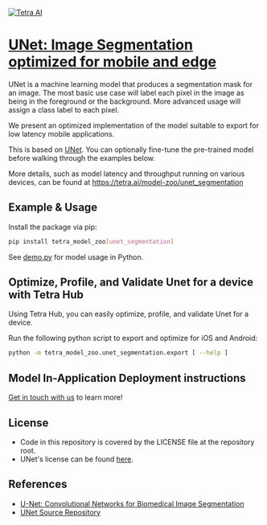 [![Tetra AI](https://tetra.ai/img/logo.svg)](https://tetra.ai/)

# [UNet: Image Segmentation optimized for mobile and edge](https://tetra.ai/model-zoo/unet_segmentation)

UNet is a machine learning model that produces a segmentation mask for an image.
The most basic use case will label each pixel in the image as being in the foreground or the
background. More advanced usage will assign a class label to each pixel.

We present an optimized implementation of the model suitable to export for low latency mobile applications.

This is based on [UNet](https://github.com/milesial/Pytorch-UNet). You can optionally
fine-tune the pre-trained model before walking through the examples below.

More details, such as model latency and throughput running on various devices, can be found at https://tetra.ai/model-zoo/unet_segmentation

## Example & Usage

Install the package via pip:
```bash
pip install tetra_model_zoo[unet_segmentation]
```

See [demo.py](demo.py) for model usage in Python.

## Optimize, Profile, and Validate Unet for a device with Tetra Hub
Using Tetra Hub, you can easily optimize, profile, and validate Unet for a device.

Run the following python script to export and optimize for iOS and Android:
```bash
python -m tetra_model_zoo.unet_segmentation.export [ --help ]
```

## Model In-Application Deployment instructions
<a href="mailto:support@tetra.ai?subject=Request Access for Tetra Hub&body=Interest in using Unet in model zoo for deploying on-device.">Get in touch with us</a> to learn more!

## License
- Code in this repository is covered by the LICENSE file at the repository root.
- UNet's license can be found [here](https://github.com/milesial/Pytorch-UNet/blob/master/LICENSE).

## References
* [U-Net: Convolutional Networks for Biomedical Image Segmentation](https://arxiv.org/abs/1505.04597)
* [UNet Source Repository](https://github.com/milesial/Pytorch-UNet)
